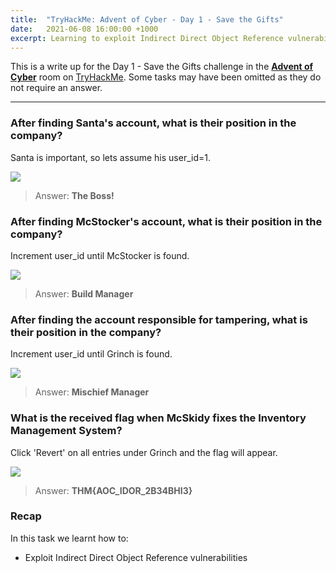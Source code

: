 ```yaml
---
title:  "TryHackMe: Advent of Cyber - Day 1 - Save the Gifts"
date:   2021-06-08 16:00:00 +1000
excerpt: Learning to exploit Indirect Direct Object Reference vulnerabilities. 
---
```


This is a write up for the Day 1 - Save the Gifts challenge in the [**Advent of Cyber**](https://tryhackme.com/room/adventofcyber3) room on [TryHackMe](https://tryhackme.com). Some tasks may have been omitted as they do not require an answer.

***

### After finding Santa's account, what is their position in the company?

Santa is important, so lets assume his user_id=1.

<img src="{{ site.baseurl }}/assets/images/2021-12-10-advent-of-cyber-day-1/d1.jpg">

> Answer: **The Boss!**

### After finding McStocker's account, what is their position in the company?

Increment user_id until McStocker is found.

<img src="{{ site.baseurl }}/assets/images/2021-12-10-advent-of-cyber-day-1/d1_2.jpg">

> Answer: **Build Manager**

### After finding the account responsible for tampering, what is their position in the company?

Increment user_id until Grinch is found.

<img src="{{ site.baseurl }}/assets/images/2021-12-10-advent-of-cyber-day-1/d1_3.jpg">

> Answer: **Mischief Manager**

### What is the received flag when McSkidy fixes the Inventory Management System?

Click 'Revert' on all entries under Grinch and the flag will appear.

<img src="{{ site.baseurl }}/assets/images/2021-12-10-advent-of-cyber-day-1/d1_4.jpg">

> Answer: **THM{AOC_IDOR_2B34BHI3}**

### Recap

In this task we learnt how to:
 * Exploit Indirect Direct Object Reference vulnerabilities
 